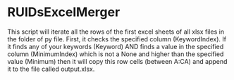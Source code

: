 # RUIDsExcelMerger
This script will iterate all the rows of the first excel sheets of all xlsx files in the folder of py file. First, it checks the specified column (KeywordIndex). If it finds any of your keywords (Keyword) AND finds a value in the specified column (MinimumIndex) which is not a None and higher than the specified value (Minimum)  then it will copy this row cells (between A:CA) and append it to the file called output.xlsx.  
